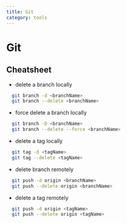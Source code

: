 ```yaml
---
title: Git
category: tools
---
```


# Git

## Cheatsheet

- delete a branch locally

```bash
  git branch -d <branchName>
  git branch --delete <branchName>
```

- force delete a branch locally

```bash
  git branch -D <branchName>
  git branch --delete --force <branchName>
```

- delete a tag locally

```bash
  git tag -d <tagName>
  git tag --delete <tagName>
```

- delete branch remotely

```bash
  git push -d origin <branchName>
  git push --delete origin <branchName>
```

- delete a tag remotely

```bash
  git push -d origin <tagName>
  git push --delete origin <tagName>
```
